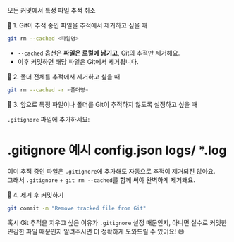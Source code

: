 모든 커밋에서 특정 파일 추적 취소

🧹 1. Git이 추적 중인 파일을 추적에서 제거하고 싶을 때

```bash
git rm --cached <파일명>
```

- `--cached` 옵션은 **파일은 로컬에 남기고**, Git의 추적만 제거해요.
- 이후 커밋하면 해당 파일은 Git에서 제거됩니다.

📁 2. 폴더 전체를 추적에서 제거하고 싶을 때

```bash
git rm --cached -r <폴더명>
```

🛑 3. 앞으로 특정 파일이나 폴더를 Git이 추적하지 않도록 설정하고 싶을 때

`.gitignore` 파일에 추가하세요:

# .gitignore 예시 config.json logs/ *.log

이미 추적 중인 파일은 `.gitignore`에 추가해도 자동으로 추적이 제거되진 않아요.  
그래서 `.gitignore` + `git rm --cached`를 함께 써야 완벽하게 제거돼요.

🔄 4. 제거 후 커밋하기

```bash
git commit -m "Remove tracked file from Git"
```

혹시 Git 추적을 지우고 싶은 이유가 `.gitignore` 설정 때문인지, 아니면 실수로 커밋한 민감한 파일 때문인지 알려주시면 더 정확하게 도와드릴 수 있어요! 😄
